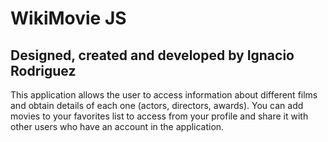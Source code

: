 

# WikiMovie JS

## Designed, created and developed by Ignacio Rodriguez

 This application allows the user to access information about different films and obtain details of each one (actors, directors, awards). You can add movies to your favorites list to access from your profile and share it with other users who have an account in the application.

